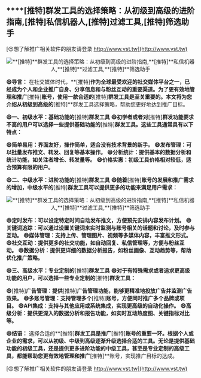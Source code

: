## ****[推特]**群发工具的选择策略：从初级到高级的进阶指南,**[推特]**私信机器人,**[推特]**过滤工具,**[推特]**筛选助手**

[😍想了解推广相关软件的朋友请登录 http://www.vst.tw](http://www.vst.tw)

 <center><img src="https://vst.tw/MP4/tuiguang/png/6.png" alt="**[推特]**群发工具的选择策略：从初级到高级的进阶指南,**[推特]**私信机器人,**[推特]**过滤工具,**[推特]**筛选助手"></center>

**😄导言：**
在社交媒体时代，**[推特]**作为全球最受欢迎的社交媒体平台之一，已经成为个人和企业推广自身、分享信息和与粉丝互动的重要渠道。为了更有效地管理和推广**[推特]**账号，使用一款合适的**[推特]**群发工具是至关重要的。本文将为您介绍从初级到高级的**[推特]**群发工具选择策略，帮助您更好地达到推广目标。

**😄一、初级水平：基础功能的**[推特]**群发工具**
**😄初学者或者对**[推特]**群发功能要求不高的用户可以选择一些提供基础功能的**[推特]**群发工具。这些工具通常具有以下特点：**

**😄简单易用：界面友好，操作简单，适合没有技术背景的新手。**
**😄发布管理：可以批量发布推文、转发、回复等基本操作。**
**😄分析统计：提供基本的数据分析和统计功能，如关注者增长、转发量等。**
**😄价格实惠：初级工具价格相对较低，适合预算有限的用户。**

**😄二、中级水平：进阶功能的**[推特]**群发工具**
**😄随着**[推特]**账号的发展和推广需求的增加，中级水平的**[推特]**群发工具可以提供更多的功能来满足用户需求：**

 <center><img src="https://vst.tw/MP4/tuiguang/png/0.png" alt="**[推特]**群发工具的选择策略：从初级到高级的进阶指南,**[推特]**私信机器人,**[推特]**过滤工具,**[推特]**筛选助手"></center>

**😄定时发布：可以设定特定时间自动发布推文，方便预先安排内容发布计划。**
**😄关键词追踪：可以通过设置关键词来实时监测与账号相关的话题和讨论，及时参与互动。**
**😄媒体管理：支持上传、管理图片、视频等多媒体内容，丰富推文形式。**
**😄社交互动：提供更多的社交功能，如自动回复、私信管理等，方便与粉丝互动。**
**😄数据分析：提供更详细的数据分析报告，如粉丝画像、互动趋势等，帮助优化推广策略。**

**😄三、高级水平：专业定制的**[推特]**群发工具**
**😄对于有特殊需求或者追求更高级功能的用户，可以选择一些专业定制的**[推特]**群发工具：**

**😄**[推特]**广告管理：提供**[推特]**广告管理功能，能够更精准地投放广告并监测广告效果。**
**😄多账号管理：支持管理多个**[推特]**账号，方便同时推广多个品牌或项目。**
**😄API集成：支持与其他应用或系统集成，实现更高级的自动化操作。**
**😄高级分析：提供更深入的数据分析和报告功能，如实时互动热度图、关键指标对比等。**

**😄结语：**
选择合适的**[推特]**群发工具是推广**[推特]**账号的重要一环。根据个人或企业的需求，可以从初级、中级到高级逐渐升级选择合适的工具。无论是提供基础功能的初级工具，还是提供更多进阶功能的中级工具，甚至是专业定制的高级工具，都能帮助您更有效地管理和推广**[推特]**账号，实现推广目标的达成。

[😍想了解推广相关软件的朋友请登录 http://www.vst.tw](http://www.vst.tw)




